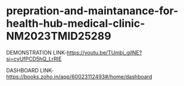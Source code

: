 # prepration-and-maintanance-for-health-hub-medical-clinic-NM2023TMID25289 

DEMONSTRATION LINK-https://youtu.be/TUmbi_gjlNE?si=cyUfPCD5hQ_LrRIE

DASHBOARD LINK-https://books.zoho.in/app/60023112493#/home/dashboard
